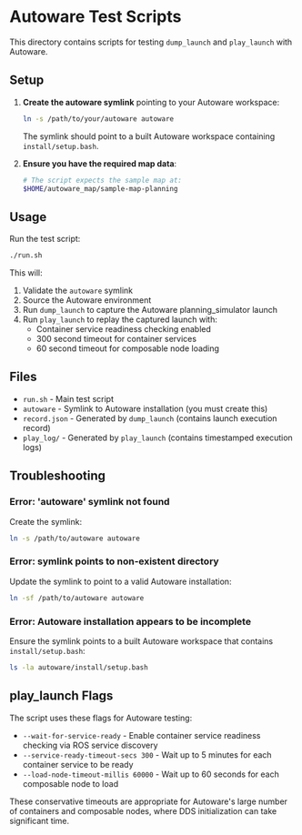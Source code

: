 # Autoware Test Scripts

This directory contains scripts for testing `dump_launch` and `play_launch` with Autoware.

## Setup

1. **Create the autoware symlink** pointing to your Autoware workspace:
   ```bash
   ln -s /path/to/your/autoware autoware
   ```

   The symlink should point to a built Autoware workspace containing `install/setup.bash`.

2. **Ensure you have the required map data**:
   ```bash
   # The script expects the sample map at:
   $HOME/autoware_map/sample-map-planning
   ```

## Usage

Run the test script:
```bash
./run.sh
```

This will:
1. Validate the `autoware` symlink
2. Source the Autoware environment
3. Run `dump_launch` to capture the Autoware planning_simulator launch
4. Run `play_launch` to replay the captured launch with:
   - Container service readiness checking enabled
   - 300 second timeout for container services
   - 60 second timeout for composable node loading

## Files

- `run.sh` - Main test script
- `autoware` - Symlink to Autoware installation (you must create this)
- `record.json` - Generated by `dump_launch` (contains launch execution record)
- `play_log/` - Generated by `play_launch` (contains timestamped execution logs)

## Troubleshooting

### Error: 'autoware' symlink not found
Create the symlink:
```bash
ln -s /path/to/autoware autoware
```

### Error: symlink points to non-existent directory
Update the symlink to point to a valid Autoware installation:
```bash
ln -sf /path/to/autoware autoware
```

### Error: Autoware installation appears to be incomplete
Ensure the symlink points to a built Autoware workspace that contains `install/setup.bash`:
```bash
ls -la autoware/install/setup.bash
```

## play_launch Flags

The script uses these flags for Autoware testing:

- `--wait-for-service-ready` - Enable container service readiness checking via ROS service discovery
- `--service-ready-timeout-secs 300` - Wait up to 5 minutes for each container service to be ready
- `--load-node-timeout-millis 60000` - Wait up to 60 seconds for each composable node to load

These conservative timeouts are appropriate for Autoware's large number of containers and composable nodes, where DDS initialization can take significant time.
